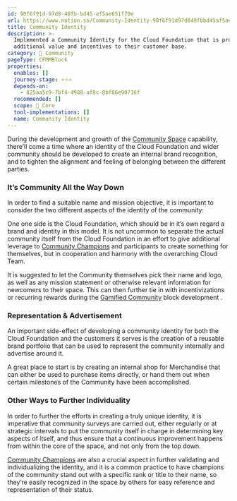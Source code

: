 ```yaml
---
id: 90f6f91d-97d8-48fb-bd45-af5ae651f70e
url: https://www.notion.so/Community-Identity-90f6f91d97d848fbbd45af5ae651f70e
title: Community Identity
description: >-
  Implemented a Community Identity for the Cloud Foundation that is providing
  additional value and incentives to their customer base.
category: 🙌 Community
pageType: CFMMBlock
properties:
  enables: []
  journey-stage: ⭐️⭐️⭐️
  depends-on:
    - 825aa5c9-7bf4-4988-af8c-8bf86e90716f
  recommended: []
  scope: 🏢 Core
  tool-implementations: []
  name: Community Identity
---
```


During the development and growth of the [Community Space](./community-space.md) capability, there’ll come a time where an identity of the Cloud Foundation and wider community should be developed to create an internal brand recognition, and to tighten the alignment and feeling of belonging between the different parties.

### It’s Community All the Way Down

In order to find a suitable name and mission objective, it is important to consider the two different aspects of the identity of the community: 

One one side is the Cloud Foundation, which should be in it’s own regard a brand and identity in this model. It is not uncommon to separate the actual community itself from the Cloud Foundation in an effort to give additional leverage to [Community Champions](./community-champions.md) and participants to create something for themselves, but in cooperation and harmony with the overarching Cloud Team. 

It is suggested to let the Community themselves pick their name and logo, as well as any mission statement or otherwise relevant information for newcomers to their space. This can then further tie in with incentivizations or recurring rewards during the [Gamified Community](./gamified-community.md) block development . 

### Representation & Advertisement

An important side-effect of developing a community identity for both the Cloud Foundation and the customers it serves is the creation of a reusable brand portfolio that can be used to represent the community internally and advertise around it. 

A great place to start is by creating an internal shop for Merchandise that can either be used to purchase items directly, or hand them out when certain milestones of the Community have been accomplished. 

### Other Ways to Further Individuality

In order to further the efforts in creating a truly unique identity, it is imperative that community surveys are carried out, either regularly or at strategic intervals to put the community itself in charge in determining key aspects of itself, and thus ensure that a continuous improvement happens from within the core of the space, and not only from the top down. 

[Community Champions](./community-champions.md) are also a crucial aspect in further validating and individualizing the identity, and it is a common practice to have champions of the community stand out with a specific rank or title to their name, so they’re easily recognized in the space by others for easy reference and representation of their status.